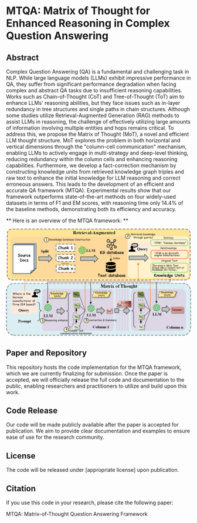 # MTQA: Matrix of Thought for Enhanced Reasoning in Complex Question Answering


## Abstract ##

Complex Question Answering (QA) is a fundamental and challenging task in NLP. While large language models (LLMs) exhibit impressive performance in QA, they suffer from significant performance degradation when facing complex and abstract QA tasks due to insufficient reasoning capabilities. Works such as Chain-of-Thought (CoT) and Tree-of-Thought (ToT) aim to enhance LLMs' reasoning abilities, but they face issues such as in-layer redundancy in tree structures and single paths in chain structures. Although some studies utilize Retrieval-Augmented Generation (RAG) methods to assist LLMs in reasoning, the challenge of effectively utilizing large amounts of information involving multiple entities and hops remains critical. To address this, we propose the Matrix of Thought (MoT), a novel and efficient LLM thought structure. MoT explores the problem in both horizontal and vertical dimensions through the "column-cell communication" mechanism, enabling LLMs to actively engage in multi-strategy and deep-level thinking, reducing redundancy within the column cells and enhancing reasoning capabilities. Furthermore, we develop a fact-correction mechanism by constructing knowledge units from retrieved knowledge graph triples and raw text to enhance the initial knowledge for LLM reasoning and correct erroneous answers. This leads to the development of an efficient and accurate QA framework (MTQA). Experimental results show that our framework outperforms state-of-the-art methods on four widely-used datasets in terms of F1 and EM scores, with reasoning time only 14.4\% of the baseline methods, demonstrating both its efficiency and accuracy. 

** Here is an overview of the MTQA framework: **

![MTQA Framework](images/MTQA.png)
## Paper and Repository ##

This repository hosts the code implementation for the MTQA framework, which we are currently finalizing for submission. Once the paper is accepted, we will officially release the full code and documentation to the public, enabling researchers and practitioners to utilize and build upon this work.

## Code Release ##

Our code will be made publicly available after the paper is accepted for publication. We aim to provide clear documentation and examples to ensure ease of use for the research community.

## License ##

The code will be released under [appropriate license] upon publication.

## Citation ##

If you use this code in your research, please cite the following paper:

MTQA: Matrix-of-Thought Question Answering Framework
